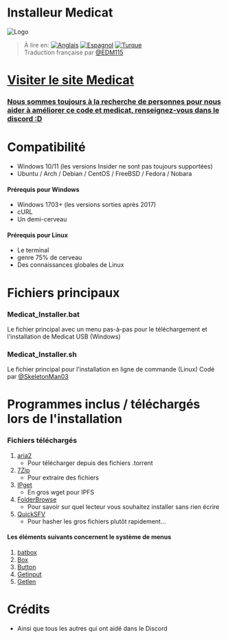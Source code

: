 # Installeur Medicat
![Logo](icon.png)

> À lire en: [![Anglais](https://img.shields.io/badge/Anglais-blue)](README.md) [![Espagnol](https://img.shields.io/badge/Espagnol-blue)](README.ES.md) [![Turque](https://img.shields.io/badge/Turque-blue)](README.TR.md)  
> Traduction française par [@EDM115](https://github.com/EDM115)

# [Visiter le site Medicat](https://medicatusb.com/)

### [Nous sommes toujours à la recherche de personnes pour nous aider à améliorer ce code et medicat, renseignez-vous dans le discord :D](https://url.medicatusb.com/discord)

# Compatibilité
* Windows 10/11 (les versions Insider ne sont pas toujours supportées)
* Ubuntu / Arch / Debian / CentOS / FreeBSD / Fedora / Nobara

#### Prérequis pour Windows
* Windows 1703+ (les versions sorties après 2017)
* cURL
* Un demi-cerveau

#### Prérequis pour Linux
* Le terminal
* genre 75% de cerveau
* Des connaissances globales de Linux

# Fichiers principaux
### Medicat_Installer.bat
Le fichier principal avec un menu pas-à-pas pour le téléchargement et l'installation de Medicat USB (Windows)

### Medicat_Installer.sh
Le fichier principal pour l'installation en ligne de commande (Linux)
Codé par [@SkeletonMan03](https://github.com/SkeletonMan03)

# Programmes inclus / téléchargés lors de l'installation

  ### Fichiers téléchargés
  
  1. [aria2](https://github.com/aria2/aria2)
      * Pour télécharger depuis des fichiers .torrent
  2. [7Zip](https://www.7-zip.org/)
      * Pour extraire des fichiers
  3. [IPget](https://github.com/ipfs/ipget)
      * En gros wget pour IPFS
  4. [FolderBrowse](https://github.com/TheBATeam/FolderBrowse-by-Fatih-Kodak)
      * Pour savoir sur quel lecteur vous souhaitez installer sans rien écrire
  5. [QuickSFV](http://www.quicksfv.org/)
      * Pour hasher les gros fichiers plutôt rapidement...
      
  #### Les éléments suivants concernent le système de menus
  1. [batbox](https://github.com/TheBATeam/BATBOX-An-Awesome-Batch-Plugin)
  2. [Box](https://github.com/TheBATeam/Box-Function-2.0)
  3. [Button](https://github.com/TheBATeam/Button-Function-2.0-by-Kvc)
  4. [Getinput](https://github.com/TheBATeam/GetInput-By-Aacini)
  5. [Getlen](https://github.com/TheBATeam/Getlen-Function-2.0-by-Kvc)

# Crédits
<!-- readme: contributors -start -->
<!-- readme: contributors -end -->
* Ainsi que tous les autres qui ont aidé dans le Discord
